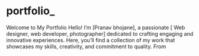 # portfolio_
Welcome to My Portfolio  Hello! I’m [Pranav bhojane], a passionate [ Web designer, web developer, photographer] dedicated to crafting engaging and innovative experiences. Here, you’ll find a collection of my work that showcases my skills, creativity, and commitment to quality.  From
